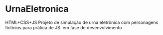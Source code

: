 # UrnaEletronica
HTML+CSS+JS
Projeto de simulação de urna eletrônica com personagens fictícios para prática de JS.
em fase de desenvolvimento
